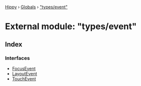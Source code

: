 [Hippy](../README.md) › [Globals](../globals.md) › ["types/event"](_types_event_.md)

# External module: "types/event"

## Index

### Interfaces

* [FocusEvent](../interfaces/_types_event_.focusevent.md)
* [LayoutEvent](../interfaces/_types_event_.layoutevent.md)
* [TouchEvent](../interfaces/_types_event_.touchevent.md)
